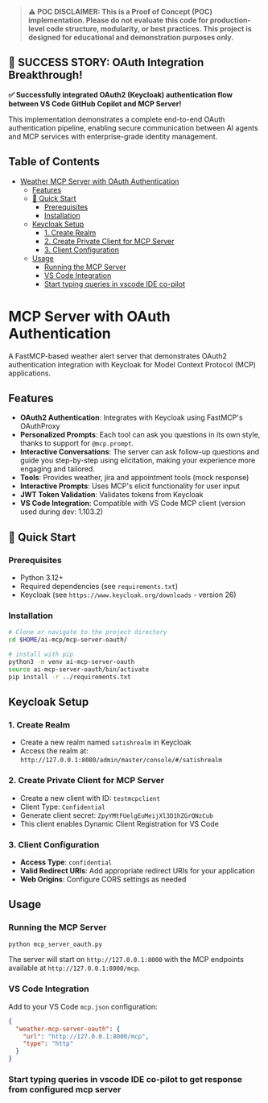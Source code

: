 > **⚠️ POC DISCLAIMER: This is a Proof of Concept (POC) implementation. Please do not evaluate this code for production-level code structure, modularity, or best practices. This project is designed for educational and demonstration purposes only.**

## 🎉 **SUCCESS STORY: OAuth Integration Breakthrough!**

**✅ Successfully integrated OAuth2 (Keycloak) authentication flow between VS Code GitHub Copilot and MCP Server!**

This implementation demonstrates a complete end-to-end OAuth authentication pipeline, enabling secure communication between AI agents and MCP services with enterprise-grade identity management.

## Table of Contents

- [Weather MCP Server with OAuth Authentication](#mcp-server-with-oauth-authentication)
  - [Features](#features)
  - [🚀 Quick Start](#-quick-start)
    - [Prerequisites](#prerequisites)
    - [Installation](#installation)
  - [Keycloak Setup](#keycloak-setup)
    - [1. Create Realm](#1-create-realm)
    - [2. Create Private Client for MCP Server](#2-create-private-client-for-mcp-server)
    - [3. Client Configuration](#3-client-configuration)
  - [Usage](#usage)
    - [Running the MCP Server](#running-the-mcp-server)
    - [VS Code Integration](#vs-code-integration)
    - [Start typing queries in vscode IDE co-pilot](#start-typing-queries-in-vscode-ide-co-pilot-to-get-response-from-configured-mcp-server)

# MCP Server with OAuth Authentication

A FastMCP-based weather alert server that demonstrates OAuth2 authentication integration with Keycloak for Model Context Protocol (MCP) applications.

## Features

- **OAuth2 Authentication**: Integrates with Keycloak using FastMCP's OAuthProxy
- **Personalized Prompts**: Each tool can ask you questions in its own style, thanks to support for `@mcp.prompt`.
- **Interactive Conversations**: The server can ask follow-up questions and guide you step-by-step using elicitation, making your experience more engaging and tailored.
- **Tools**: Provides weather, jira and appointment tools (mock response)
- **Interactive Prompts**: Uses MCP's elicit functionality for user input
- **JWT Token Validation**: Validates tokens from Keycloak
- **VS Code Integration**: Compatible with VS Code MCP client (version used during dev: 1.103.2)


## 🚀 Quick Start

### Prerequisites

- Python 3.12+
- Required dependencies (see `requirements.txt`)
- Keycloak (see `https://www.keycloak.org/downloads` - version 26)

### Installation 

```bash
# Clone or navigate to the project directory
cd $HOME/ai-mcp/mcp-server-oauth/

# install with pip
python3 -m venv ai-mcp-server-oauth
source ai-mcp-server-oauth/bin/activate
pip install -r ../requirements.txt

```

## Keycloak Setup

### 1. Create Realm
- Create a new realm named `satishrealm` in Keycloak
- Access the realm at: `http://127.0.0.1:8080/admin/master/console/#/satishrealm`

### 2. Create Private Client for MCP Server
- Create a new client with ID: `testmcpclient`
- Client Type: `Confidential`
- Generate client secret: `ZpyYMtFUelgEuMeijXl3D1hZGrQNzCub`
- This client enables Dynamic Client Registration for VS Code

### 3. Client Configuration
- **Access Type**: `confidential`
- **Valid Redirect URIs**: Add appropriate redirect URIs for your application
- **Web Origins**: Configure CORS settings as needed


## Usage

### Running the MCP Server

```bash
python mcp_server_oauth.py
```

The server will start on `http://127.0.0.1:8000` with the MCP endpoints available at `http://127.0.0.1:8000/mcp`.

### VS Code Integration

Add to your VS Code `mcp.json` configuration:

```json
{
  "weather-mcp-server-oauth": {
    "url": "http://127.0.0.1:8000/mcp",
    "type": "http"
  }
}
```

### Start typing queries in vscode IDE co-pilot to get response from configured mcp server